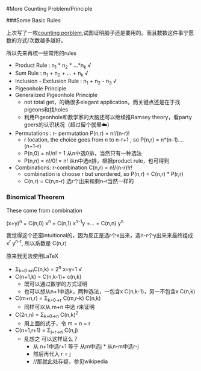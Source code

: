 #More Counting Problem/Principle


###Some Basic Rules 


上次写了一枚[counting porblem][id],试图证明脑子还是要用的。而且数数这件事宁愿数的方式/次数越多越好。

[id]:http://krisyu.github.io/2015/一枚Counting%20Problem/
 

所以先来再梳一些常用的rules

- Product Rule  : n<sub>1</sub> * n<sub>2</sub> * ...*n<sub>k</sub>  √
- Sum Rule  :  n<sub>1</sub> + n<sub>2</sub> + ... + n<sub>k</sub>   √
- Inclusion - Exclusion Rule : n<sub>1</sub> + n<sub>2</sub> - n<sub>3</sub>   √
- Pigeonhole Principle 
- Generalized Pigeonhole Principle  
    - not total get，的确很多elegant application，而关键点还是在于找pigeons和找holes
    - 利用Pigeonhole和数学家的大脑还可以继续推Ramsey theory，看party goers的认识状况（超过留个就晕☁️）
- Permutations : r- permutation P(n,r) = n!/(n-r)!
	- r location, the choice goes from n to n-r+1 , so P(n,r) = n*(n-1)*....*(n+1-r)
	- P(n,0) = n!/n! = 1    从n中选0排，当然只有一种选法
	- P(n,n) = n!/0! = n!   从n中选n排，根据product rule，也可得到
- Combinations:  r-combination C(n,r) = n!/(n-r)!r!
 	- combination is choose r but unordered,  so P(n,r) = C(n,r) * P(r,r)
 	- C(n,r) = C(n,n-r) 选r个出来和剩n-r当然一样的


### Binomical Theorem


These come from combination

(x+y)<sup>n</sup> = C(n,0) x<sup>n</sup> + C(n,1) x<sup>n-1</sup>y +... + C(n,n) y<sup>n</sup>


我觉得这个还蛮intuitional的，因为反正是选r个x出来，选n-r个y出来来最终组成x<sup>r</sup> y<sup>n-r</sup>, 所以系数是 C(n,r)

原来我无法使用LaTeX


- Σ<sub>k=0→n</sub>C(n,k) = 2<sup>n</sup>  x=y=1 √
- C(n+1,k) = C(n,k-1)+ c(n,k)
	- 既可以通过数学的方式证明
	- 也可以想从n+1中选k，两种选法，一包含x C(n,k-1)，另一不包含x C(n,k)
- C(m+n,r) = Σ<sub>k=0→r</sub> C(m,r-k) C(n,k)
	- 同样可以从 m+n 中选 r来证明
- C(2n,n) = Σ<sub>k=0→n</sub> C(n,k)<sup>2</sup>
	- 用上面的式子，令 m = n = r
- C(n+1,r+1) = Σ<sub>j=r→n</sub> C(n,j)
	- 乱想之 可以这样证么？
		- 从 n+1中选r+1 等于 从m中选j * 从n-m中选r-j
		- 然后再代入 r = j
		- //那就此处存疑，参见wikipedia
		




    
  